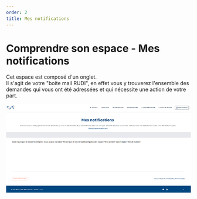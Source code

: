 ```yaml
---
order: 2
title: Mes notifications
---
```


# Comprendre son espace - Mes notifications

Cet espace est composé d'un onglet.  
Il s'agit de votre "boite mail RUDI", en effet vous y trouverez l'ensemble des demandes qui vous ont été adressées et qui nécessite une action de votre part. 

![Mes notifications](/assets/images/personal-space/my-notifications.png)
